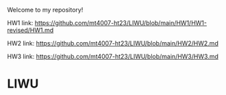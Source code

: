 Welcome to my repository!

HW1 link: https://github.com/mt4007-ht23/LIWU/blob/main/HW1/HW1-revised/HW1.md

HW2 link: https://github.com/mt4007-ht23/LIWU/blob/main/HW2/HW2.md

HW3 link: https://github.com/mt4007-ht23/LIWU/blob/main/HW3/HW3.md
# LIWU
